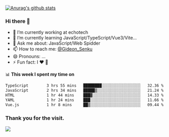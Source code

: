 [![Anurag's github stats](https://github-readme-stats.vercel.app/api?username=gideonsenku)](https://github.com/anuraghazra/github-readme-stats)
### Hi there 👋
- 🔭 I’m currently working at echotech
- 🌱 I’m currently learning JavaScript/TypeScript/Vue3/Vite...
- 💬 Ask me about: JavaScript/Web Spidder 
- 📫 How to reach me: [@Gideon_Senku](https://t.me/Gideon_Senku)
- 😄 Pronouns: ...
- ⚡ Fun fact: I ❤️ 🎵

📊 **This week I spent my time on**
<!--START_SECTION:waka-->

```txt
TypeScript        3 hrs 55 mins   ████████░░░░░░░░░░░░░░░░░   32.36 %
JavaScript        2 hrs 34 mins   █████▒░░░░░░░░░░░░░░░░░░░   21.24 %
HTML              1 hr 44 mins    ███▓░░░░░░░░░░░░░░░░░░░░░   14.33 %
YAML              1 hr 24 mins    ███░░░░░░░░░░░░░░░░░░░░░░   11.66 %
Vue.js            1 hr 8 mins     ██▒░░░░░░░░░░░░░░░░░░░░░░   09.44 %
```

<!--END_SECTION:waka-->


### Thank you for the visit.
![](http://profile-counter.glitch.me/gideonsenku/count.svg)
<!--
**GideonSenku/GideonSenku** is a ✨ _special_ ✨ repository because its `README.md` (this file) appears on your GitHub profile.

Here are some ideas to get you started:

- 🔭 I’m currently working on ...
- 🌱 I’m currently learning ...
- 👯 I’m looking to collaborate on ...
- 🤔 I’m looking for help with ...
- 💬 Ask me about ...
- 📫 How to reach me: ...
- 😄 Pronouns: ...
- ⚡ Fun fact: ...
-->
